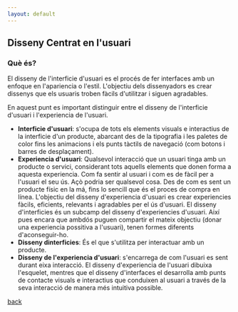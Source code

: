 ```yaml
---
layout: default
---
```


## Disseny Centrat en l'usuari

### Què és?

El disseny de l'interficie d'usuari es el procés de fer interfaces amb un enfoque en l'apariencia o l'estil. L'objectiu dels dissenyadors es crear dissenys que els usuaris troben fàcils d'utilitzar i siguen agradables.

En aquest punt es important distinguir entre el disseny de l'interficie d'usuari i l'experiencia de l'usuari.
- **Interficie d'usuari**: s'ocupa de tots els elements visuals e interactius de la interficie d'un producte, abarcant des de la tipografia  i les paletes de color fins les animacions i els punts tàctils de navegació (com botons i barres de desplaçament).
- **Experiencia d'usuari**: Qualsevol interacció que un usuari tinga amb un producte o servici, considerant tots aquells elements que donen forma a aquesta experiencia. Com fa sentir al usuari i com es de fàcil per a l'usuari el seu ús. Açò podria ser qualsevol cosa. Des de com es sent un producte físic en la má, fins lo sencill que és el proces de compra en línea. L'objectiu del disseny d'experiencia d'usuari es crear experiencies fàcils, eficients, relevants i agradables per el ús d'usuari.
El disseny d'interficies és un subcamp del disseny d'experiencies d'usuari. Així pues encara que ambdós puguen compartir el mateix objectiu (donar una experiencia possitiva a l'usuari), tenen formes diferents d'aconseguir-ho. 
- **Disseny dinterficies**: És el que s'utilitza per interactuar amb un producte.
- **Disseny de l'experiencia d'usuari**: s'encarrega de com l'usuari es sent durant eixa interacció. 
El disseny d'experiencia de l'usuari dibuixa l'esquelet, mentres que el disseny d'interfaces el desarrolla amb punts de contacte visuals e interactius que conduixen al usuari a través de la seva interacció de manera més intuitiva possible.




[back](../metiprot.html)
